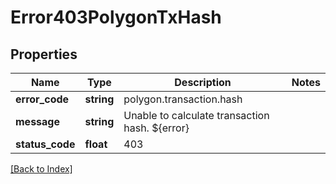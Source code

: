 # Error403PolygonTxHash

## Properties

Name | Type | Description | Notes
------------ | ------------- | ------------- | -------------
**error_code** | **string** | polygon.transaction.hash |
**message** | **string** | Unable to calculate transaction hash. ${error} |
**status_code** | **float** | 403 |

[[Back to Index]](../index.md)
